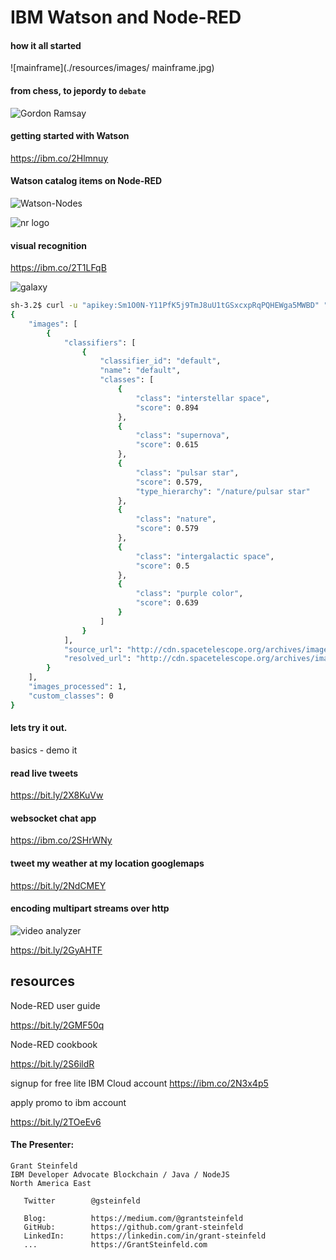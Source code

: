 

# IBM Watson and Node-RED

#### how it all started
![mainframe](./resources/images/
mainframe.jpg)

#### from chess, to jepordy to `debate`
![Gordon Ramsay](./resources/images/ramsy-debate-watson.jpg)


#### getting started with Watson
https://ibm.co/2Hlmnuy

#### Watson catalog items on Node-RED
![Watson-Nodes](./resources/images/Watson-Nodes.gif)

![nr logo](./resources/images/node-red.png)

#### visual recognition
https://ibm.co/2T1LFqB

![galaxy](./resources/images/potw1805a.jpg)


```sh
sh-3.2$ curl -u "apikey:Sm1O0N-Y11PfK5j9TmJ8uU1tGSxcxpRqPQHEWga5MWBD" "https://gateway.watsonplatform.net/visual-recognition/api/v3/classify?url=http://cdn.spacetelescope.org/archives/images/screen/potw1805a.jpg&version=2018-03-19"
{
    "images": [
        {
            "classifiers": [
                {
                    "classifier_id": "default",
                    "name": "default",
                    "classes": [
                        {
                            "class": "interstellar space",
                            "score": 0.894
                        },
                        {
                            "class": "supernova",
                            "score": 0.615
                        },
                        {
                            "class": "pulsar star",
                            "score": 0.579,
                            "type_hierarchy": "/nature/pulsar star"
                        },
                        {
                            "class": "nature",
                            "score": 0.579
                        },
                        {
                            "class": "intergalactic space",
                            "score": 0.5
                        },
                        {
                            "class": "purple color",
                            "score": 0.639
                        }
                    ]
                }
            ],
            "source_url": "http://cdn.spacetelescope.org/archives/images/screen/potw1805a.jpg",
            "resolved_url": "http://cdn.spacetelescope.org/archives/images/screen/potw1805a.jpg"
        }
    ],
    "images_processed": 1,
    "custom_classes": 0
}
```


#### lets try it out.
basics - demo it

#### read live tweets
https://bit.ly/2X8KuVw

#### websocket chat app
https://ibm.co/2SHrWNy

#### tweet my weather at my location googlemaps 
https://bit.ly/2NdCMEY

#### encoding multipart streams over http

![video analyzer](./resources/images/stream_via_nodered_dashboard.png)

https://bit.ly/2GyAHTF


## resources
Node-RED user guide

https://bit.ly/2GMF50q

Node-RED cookbook

https://bit.ly/2S6ildR

signup for free lite IBM Cloud account
https://ibm.co/2N3x4p5

apply promo to ibm account

https://bit.ly/2TOeEv6

#### The Presenter: 
```
Grant Steinfeld
IBM Developer Advocate Blockchain / Java / NodeJS
North America East

   Twitter        @gsteinfeld
 
   Blog:          https://medium.com/@grantsteinfeld     
   GitHub:        https://github.com/grant-steinfeld
   LinkedIn:      https://linkedin.com/in/grant-steinfeld
   ...            https://GrantSteinfeld.com
   ```

